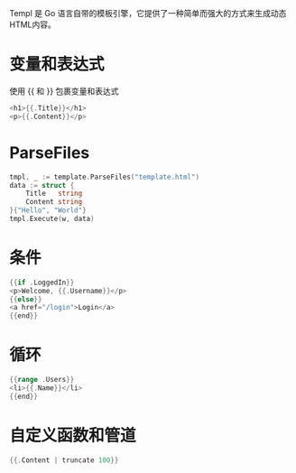 Templ 是 Go 语言自带的模板引擎，它提供了一种简单而强大的方式来生成动态HTML内容。

# 变量和表达式

使用 {{ 和 }} 包裹变量和表达式

```go
<h1>{{.Title}}</h1>
<p>{{.Content}}</p>
```

# ParseFiles

```go
tmpl, _ := template.ParseFiles("template.html")
data := struct {
    Title   string
    Content string
}{"Hello", "World"}
tmpl.Execute(w, data)
```

# 条件
```go
{{if .LoggedIn}}
<p>Welcome, {{.Username}}</p>
{{else}}
<a href="/login">Login</a>
{{end}}
```

# 循环

```go
{{range .Users}}
<li>{{.Name}}</li>
{{end}}
```

# 自定义函数和管道

```go
{{.Content | truncate 100}}
```